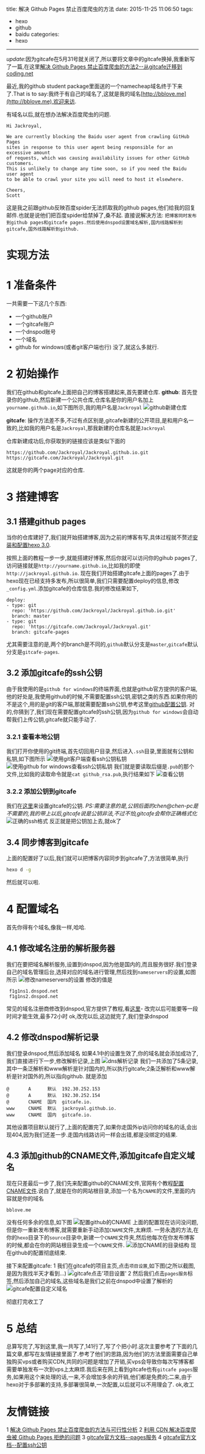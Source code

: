 title: 解决 Github Pages 禁止百度爬虫的方法
date: 2015-11-25 11:06:50
tags:
- hexo
- github
- baidu
categories:
- hexo
---
*update*:因为gitcafe在5月31号就关闭了,所以要将文章中的gitcafe换掉,我重新写了一篇,在这里[解决 Github Pages 禁止百度爬虫的方法2--从gitcafe迁移到coding.net](http://jackroyal.github.io/2016/03/06/migrate-pages-from-gitcafe-to-coding/)

最近,我的github student package里面送的一个namecheap域名终于下来了.That is to say:我终于有自己的域名了,这就是我的域名[http://bblove.me](http://bblove.me),欢迎来访.
<!-- more -->
有域名以后,就在想办法解决百度爬虫的问题.
```
Hi Jackroyal,

We are currently blocking the Baidu user agent from crawling GitHub Pages
sites in response to this user agent being responsible for an excessive amount
of requests, which was causing availability issues for other GitHub customers.
This is unlikely to change any time soon, so if you need the Baidu user agent
to be able to crawl your site you will need to host it elsewhere.

Cheers,
Scott
```
这是我之前跟github反映百度spider无法抓取我的github pages,他们给我的回复邮件.也就是说他们把百度spider给禁掉了,桑不起.
直接说解决方法:
`把博客同时发布到github pages和gitcafe pages.然后使用dnspod设置域名解析,国内线路解析到gitcafe,国外线路解析到github.`
# 实现方法
# 1 准备条件
一共需要一下这几个东西:
+ 一个github账户
+ 一个gitcafe账户
+ 一个dnspod账号
+ 一个域名
+ github for windows(或者git客户端也行)
没了,就这么多就行.

# 2 初始操作
我们在github和gitcafe上面把自己的博客搭建起来,首先要建仓库.
**github**:
    首先登录你的github,然后新建一个公共仓库,仓库名是你的用户名加上`yourname.github.io`,如下图所示,我的用户名是`Jackroyal`
    ![github新建仓库](https://ww1.sinaimg.cn/large/692869a3gw1eye6fpc3w8j20ue0idjv0.jpg)


**gitcafe**:
    操作方法差不多,不过有点区别是,gitcafe新建的公开项目,是和用户名一致的,比如我的用户名是`Jackroyal`,那我新建的仓库名就是`Jackroyal`

仓库新建成功后,你获取到的链接应该是类似下面的
```
https://github.com/Jackroyal/Jackroyal.github.io.git
https://gitcafe.com/Jackroyal/Jackroyal.git

```
这就是你的两个page对应的仓库.
# 3 搭建博客
## 3.1 搭建github pages
当你的仓库建好了,我们就开始搭建博客,因为之前的博客有写,具体过程就不赘述[安装和配置hexo 3.0](http://jackroyal.github.io/2015/06/16/hexo-3-0-update/).

按照上面的教程一步一步,就能搭建好博客,然后你就可以访问你的gihub pages了,访问链接就是`http://yourname.github.io`,比如我的即使`http://jackroyal.github.io`.
现在我们开始搭建gitcafe上面的pages了.由于hexo现在已经支持多发布,所以很简单,我们只需要配置deploy的信息,修改`_config.yml`.添加gitcafe的仓库信息.我的修改结果如下,
```
deploy:
- type: git
  repo: 'https://github.com/Jackroyal/Jackroyal.github.io.git'
  branch: master
- type: git
  repo: 'https://gitcafe.com/Jackroyal/Jackroyal.git'
  branch: gitcafe-pages
```
尤其需要注意的是,两个的branch是不同的,`github`默认分支是`master`,`gitcafe`默认分支是`gitcafe-pages`.
## 3.2 添加gitcafe的ssh公钥
由于我使用的是`github for windows`的终端界面,也就是github官方提供的客户端,他的好处是,我使用github的时候,不需要配置ssh公钥,密钥之类的东西.如果你用的不是这个,用的是git的客户端,那就需要配置ssh公钥,参考这里[github配置公钥](https://help.github.com/articles/generating-ssh-keys/).
对的,你猜到了,我们现在需要配置gitcafe的ssh公钥,因为`github for windows`会自动帮我们上传公钥,gitcafe就只能手动了.

### 3.2.1 查看本地公钥
我们打开你使用的git终端,首先切回用户目录,然后进入`.ssh`目录,里面就有公钥和私钥,如下图所示
![使用git客户端查看ssh公钥私钥](https://ww2.sinaimg.cn/large/692869a3gw1eye75djqo9j20gj09475k.jpg)
![使用github for windows查看ssh公钥私钥](https://ww2.sinaimg.cn/large/692869a3gw1eye78gs0hvj20it0ca761.jpg)
我们就是要读取后缀是`.pub`的那个文件,比如我的读取命令就是`cat github_rsa.pub`,执行结果如下
![查看公钥](https://ww3.sinaimg.cn/large/692869a3gw1eye7c2xpavj20if06dt9w.jpg)
### 3.2.2 添加公钥到gitcafe
我们在[这里](https://gitcafe.com/account/public_keys)来设置gitcafe的公钥.
*PS:需要注意的是,公钥后面的chen@chen-pc是不需要的,我的带上以后,gitcafe说是公钥非法,不过不怕,gitcafe会帮你正确格式化*
![正确的ssh格式](https://ww1.sinaimg.cn/large/692869a3gw1eye7h4ha7dj20v105n0ve.jpg)
反正就是把公钥加上去,就ok了
## 3.4 同步博客到gitcafe
上面的配置好了以后,我们就可以把博客内容同步到gitcafe了,方法很简单,执行
```bash
hexo d -g
```
然后就可以啦.
# 4 配置域名
首先你得有个域名,像我一样,哈哈.
## 4.1 修改域名注册的解析服务器
我们在要把域名解析服务,设置到dnspod,因为他是国内的,而且服务很好.我们登录自己的域名管理后台,选择对应的域名进行管理,然后找到`nameservers`的设置,如图所示
![修改nameservers的设置](https://ww3.sinaimg.cn/large/692869a3gw1eye7orkymjj210j0i7tde.jpg)
修改的值是
```
 f1g1ns1.dnspod.net
 f1g1ns2.dnspod.net
```
常见的域名注册商修改到dnspod,官方提供了教程,看[这里](https://support.dnspod.cn/Kb/guide/)-
改完以后可能要等一段时间才能生效,最多72小时
ok,改完以后,这边就完了,我们登录dnspod

## 4.2 修改dnspod解析记录
我们登录dnspod,然后添加域名
如果4.1中的设置生效了,你的域名就会添加成功了,我们直接进行下一步,修改解析记录,上图
![dns解析记录](https://ww2.sinaimg.cn/large/692869a3gw1eye9mfkri4j20mt0efad6.jpg)
我们一共添加了5条记录,其中一条泛解析和www解析是针对国内的,所以执行gitcafe;2条泛解析和www解析是针对国外的,所以指向github.
就是添加
```
@       A      默认  192.30.252.153
@       A      默认  192.30.252.154
@       CNAME  国内  gitcafe.io.
www     CNAME  默认  jackroyal.github.io.
www     CNAME  国内  gitcafe.io.
```
其他设置项目默认就行了,上面的配置完了,如果你走国外ip访问你的域名的话,会出现404,因为我们还差一步.走国内线路访问一样会出错,都是没绑定的结果.

## 4.3 添加github的CNAME文件,添加gitcafe自定义域名
现在只差最后一步了,我们先来配置github的CNAME文件,官网有个教程[配置CNAME文件](https://help.github.com/articles/adding-a-cname-file-to-your-repository/).说白了,就是在你的网站根目录,添加一个名为`CNAME`的文件,里面的内容就是你的域名
```
bblove.me
```
没有任何多余的信息,如下图
![配置github的CNAME](https://ww1.sinaimg.cn/large/692869a3gw1eyea41g3amj20uz0a4jtg.jpg)
上面的配置现在访问没问题,但是你一重新发布博客,就需要重新手动添加`CNAME`文件,太麻烦.
一劳永逸的方法,在你的`hexo`目录下的`source`目录中,新建一个`CNAME`文件夹,然后他每次在你发布博客的时候,都会在你的网站根目录生成一个`CNAME`文件.
![添加CNAME的目录结构](https://ww2.sinaimg.cn/large/692869a3gw1eyea9pgd8cj20ko06ct9v.jpg)
现在github的配置彻底结束.

接下来配置gitcafe:
1 我们在gitcafe的项目主页,点击`项目设置`,如下图(之所以截图,是因为我找半天才看到...)
![gitcafe点击'项目设置'](https://ww1.sinaimg.cn/large/692869a3gw1eyeadedmh1j20z508eadm.jpg)
2 然后我们点击`pages服务`标签,然后添加自己的域名,这些域名是我们之前在dnspod中设置了解析的
![gitcafe配置自定义域名](https://ww3.sinaimg.cn/large/692869a3gw1eyeaftjlagj20sp0dvn1i.jpg)

彻底打完收工了

# 5 总结
总算写完了,写到这里,我一共写了,141行了,写了个把小时.这次主要参考了下面的几篇文章,都写在友情链接里面了.参考了他们的思路,因为他们的方法里面需要自己单独购买vps或者购买CDN,共同的问题是增加了开销,买vps会导致你每次写博客都需要单独发布一次到vps上太麻烦.我后来在网上看到gitcafe也有`gitcafe pages`服务,如果用这个来处理的话,一来,不会增加多余的开销,他们都是免费的;二来,由于hexo对于多部署的支持,多部署很简单,一次配置,以后就可以不用理会了.
ok,收工


# 友情链接
1 [解决 Github Pages 禁止百度爬虫的方法与可行性分析](http://jerryzou.com/posts/feasibility-of-allowing-baiduSpider-for-Github-Pages/)
2 [利用 CDN 解决百度爬虫被 Github Pages 拒绝的问题](http://www.dozer.cc/2015/06/github-pages-and-cdn.html)
3 [gitcafe官方文档--pages服务](https://help.gitcafe.com/manuals/help/pages-services)
4 [gitcafe官方文档--配置ssh公钥](https://help.gitcafe.com/manuals/help/ssh-key)

